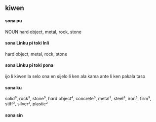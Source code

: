 ## kiwen

#### sona pu

NOUN hard object, metal, rock, stone

#### sona Linku pi toki Inli

hard object, metal, rock, stone

#### sona Linku pi toki pona

ijo li kiwen la selo ona en sijelo li ken ala kama ante li ken pakala taso

#### sona ku

solid⁵, rock⁵, stone⁵, hard object⁴, concrete³, metal³, steel³, iron³, firm³, stiff³, silver², plastic²

#### sona sin

